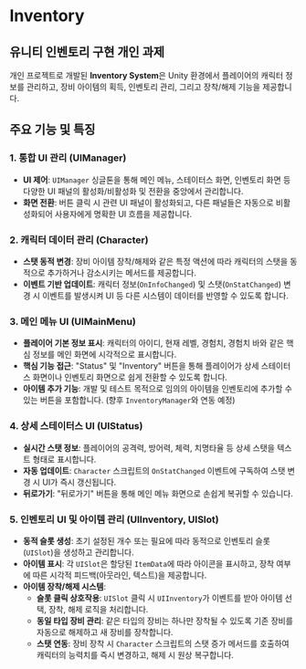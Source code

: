 # Inventory

## 유니티 인벤토리 구현 개인 과제

개인 프로젝트로 개발된 **Inventory System**은 Unity 환경에서 플레이어의 캐릭터 정보를 관리하고, 장비 아이템의 획득, 인벤토리 관리, 그리고 장착/해제 기능을 제공합니다.

## 주요 기능 및 특징

### 1. 통합 UI 관리 (UIManager)

* **UI 제어**: `UIManager` 싱글톤을 통해 메인 메뉴, 스테이터스 화면, 인벤토리 화면 등 다양한 UI 패널의 활성화/비활성화 및 전환을 중앙에서 관리합니다.
* **화면 전환**: 버튼 클릭 시 관련 UI 패널이 활성화되고, 다른 패널들은 자동으로 비활성화되어 사용자에게 명확한 UI 흐름을 제공합니다.

### 2. 캐릭터 데이터 관리 (Character)

* **스탯 동적 변경**: 장비 아이템 장착/해제와 같은 특정 액션에 따라 캐릭터의 스탯을 동적으로 추가하거나 감소시키는 메서드를 제공합니다.
* **이벤트 기반 업데이트**: 캐릭터 정보(`OnInfoChanged`) 및 스탯(`OnStatChanged`) 변경 시 이벤트를 발생시켜 UI 등 다른 시스템이 데이터를 반영할 수 있도록 합니다.

### 3. 메인 메뉴 UI (UIMainMenu)

* **플레이어 기본 정보 표시**: 캐릭터의 아이디, 현재 레벨, 경험치, 경험치 바와 같은 핵심 정보를 메인 화면에 시각적으로 표시합니다.
* **핵심 기능 접근**: "Status" 및 "Inventory" 버튼을 통해 플레이어가 상세 스테이터스 화면이나 인벤토리 화면으로 쉽게 전환할 수 있도록 합니다.
* **아이템 추가 기능**: 개발 및 테스트 목적으로 임의의 아이템을 인벤토리에 추가할 수 있는 버튼을 포함합니다. (향후 `InventoryManager`와 연동 예정)

### 4. 상세 스테이터스 UI (UIStatus)

* **실시간 스탯 정보**: 플레이어의 공격력, 방어력, 체력, 치명타율 등 상세 스탯을 텍스트 형태로 표시합니다.
* **자동 업데이트**: `Character` 스크립트의 `OnStatChanged` 이벤트에 구독하여 스탯 변경 시 UI가 즉시 갱신됩니다.
* **뒤로가기**: "뒤로가기" 버튼을 통해 메인 메뉴 화면으로 손쉽게 복귀할 수 있습니다.

### 5. 인벤토리 UI 및 아이템 관리 (UIInventory, UISlot)

* **동적 슬롯 생성**: 초기 설정된 개수 또는 필요에 따라 동적으로 인벤토리 슬롯(`UISlot`)을 생성하고 관리합니다.
* **아이템 표시**: 각 `UISlot`은 할당된 `ItemData`에 따라 아이콘을 표시하고, 장착 여부에 따른 시각적 피드백(아웃라인, 텍스트)을 제공합니다.
* **아이템 장착/해제 시스템**:
    * **슬롯 클릭 상호작용**: `UISlot` 클릭 시 `UIInventory`가 이벤트를 받아 아이템 선택, 장착, 해제 로직을 처리합니다.
    * **동일 타입 장비 관리**: 같은 타입의 장비는 하나만 장착될 수 있도록 기존 장비를 자동으로 해제하고 새 장비를 장착합니다.
    * **스탯 연동**: 장비 장착 시 `Character` 스크립트의 스탯 증가 메서드를 호출하여 캐릭터의 능력치를 즉시 변경하고, 해제 시 원상 복구합니다.

